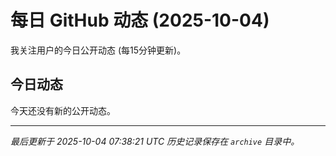# 每日 GitHub 动态 (2025-10-04)

我关注用户的今日公开动态 (每15分钟更新)。

## 今日动态

今天还没有新的公开动态。

---
*最后更新于 2025-10-04 07:38:21 UTC*
*历史记录保存在 `archive` 目录中。*
